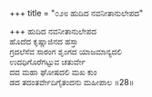 +++
title = "೦೨೮ ಹುದಿದ ನವನೀತಾನುಲೇಪದ"

+++
ಹುದಿದ ನವನೀತಾನುಲೇಪದ   
ಹೊದೆದ ಕೃಷ್ಣಾಜಿನದ ಹಸ್ತಾ  
ಗ್ರದಲೆಸೆವ ಸಾರಂಗ ಶೃಂಗದ ಯಾಜಮಾನ್ಯದಲಿ  
ಉದಧಿಗೊರೆಗಟ್ಟುವ ಚತುರ್ವೇ  
ದದ ಮಹಾ ಘೋಷದಲಿ ಮಖ ಕುಂ  
ಡದ ತದಂತರ್ವೇದಿಗೈತಂದನು ಮಹೀಪಾಲ    ॥28॥
